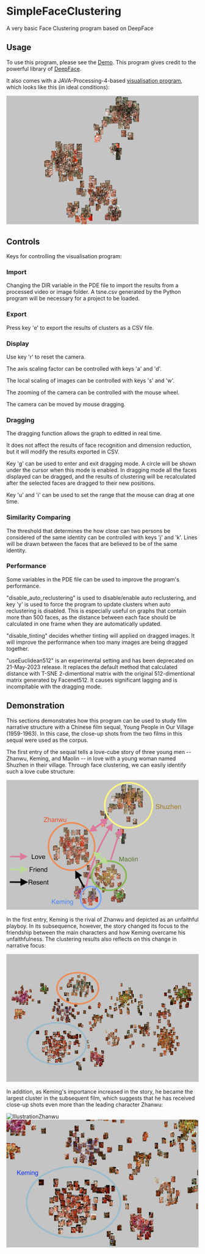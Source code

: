 # SimpleFaceClustering
A very basic Face Clustering program based on DeepFace

## Usage

To use this program, please see the [Demo](demo.ipynb).
This program gives credit to the powerful library of [DeepFace](https://github.com/serengil/deepface).

It also comes with a JAVA-Processing-4-based [visualisation program](viz/viz.pde), which looks like this (in ideal conditions):

![VisualisedFaceClusters](img_demo/sample.png)

## Controls

Keys for controlling the visualisation program:

### Import
Changing the DIR variable in the PDE file to import the results from a processed video or image folder.
A tsne.csv generated by the Python program will be necessary for a project to be loaded.

### Export
Press key 'e' to export the results of clusters as a CSV file.

### Display
Use key 'r' to reset the camera.

The axis scaling factor can be controlled with keys 'a' and 'd'.

The local scaling of images can be controlled with keys 's' and 'w'.

The zooming of the camera can be controlled with the mouse wheel.

The camera can be moved by mouse dragging.

### Dragging
The dragging function allows the graph to editted in real time.

It does not affect the results of face recognition and dimension reduction,
but it will modify the results exported in CSV.

Key 'g' can be used to enter and exit dragging mode. A circle will be shown under the cursor when this mode is enabled. In dragging mode all the faces displayed can be dragged, and the results of clustering will be recalculated after the selected faces are dragged to their new positions.

Key 'u' and 'i' can be used to set the range that the mouse can drag at one time.

### Similarity Comparing
The threshold that determines the how close can two persons be considered of the same identity can be controlled with keys 'j' and 'k'.
Lines will be drawn between the faces that are believed to be of the same identity.

### Performance
Some variables in the PDE file can be used to improve the program's performance.

"disable_auto_reclustering" is used to disable/enable auto reclustering, and key 'y' is used to force the program to update clusters when auto reclustering is disabled. This is especially useful on graphs that contain more than 500 faces, as the distance between each face should be calculated in one frame when they are automatically updated.

"disable_tinting" decides whether tinting will applied on dragged images. It will improve the performance when too many images are being dragged together.

"useEuclidean512" is an experimental setting and has been deprecated on 21-May-2023 release. It replaces the default method that calculated distance with T-SNE 2-dimentional matrix with the original 512-dimentional matrix generated by Facenet512. It causes significant lagging and is incompitable with the dragging mode.

## Demonstration

This sections demonstrates how this program can be used to study film narrative structure with a Chinese film sequal, Young People in Our Village (1959-1963). In this case, the close-up shots from the two films in this sequal were used as the corpus.

The first entry of the sequal tells a love-cube story of three young men -- Zhanwu, Keming, and Maolin --
in love with a young woman named Shuzhen in their village. Through face clustering, we can easily identify such a love cube structure:

![Illustration1959](img_demo/sample2.png)

In the first entry, Keming is the rival of Zhanwu and depicted as an unfaithful playboy. In its subsequence, however, the story changed its focus to the friendship between the main characters and how Keming overcame his unfaithfulness. The clustering results also reflects on this change in narrative focus:

![Illustration1963](img_demo/sample3.png)

In addition, as Keming's importance increased in the story, he became the largest cluster in the subsequent film, which suggests that he has received close-up shots even more than the leading character Zhanwu:

![IllustrationZhanwu](img_demo/sample-zhnawu.png)
![IllustrationKeming](img_demo/sample-keming.png)